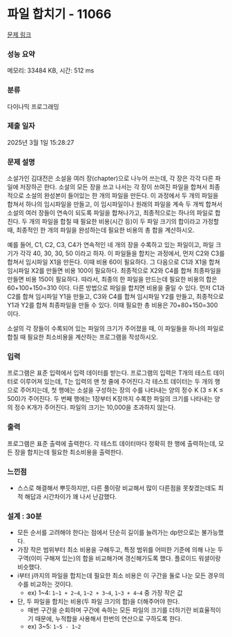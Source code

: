 # 파일 합치기 - 11066 

[문제 링크](https://www.acmicpc.net/problem/11066) 

### 성능 요약

메모리: 33484 KB, 시간: 512 ms

### 분류

다이나믹 프로그래밍

### 제출 일자

2025년 3월 1일 15:28:27

### 문제 설명

<p>소설가인 김대전은 소설을 여러 장(chapter)으로 나누어 쓰는데, 각 장은 각각 다른 파일에 저장하곤 한다. 소설의 모든 장을 쓰고 나서는 각 장이 쓰여진 파일을 합쳐서 최종적으로 소설의 완성본이 들어있는 한 개의 파일을 만든다. 이 과정에서 두 개의 파일을 합쳐서 하나의 임시파일을 만들고, 이 임시파일이나 원래의 파일을 계속 두 개씩 합쳐서 소설의 여러 장들이 연속이 되도록 파일을 합쳐나가고, 최종적으로는 하나의 파일로 합친다. 두 개의 파일을 합칠 때 필요한 비용(시간 등)이 두 파일 크기의 합이라고 가정할 때, 최종적인 한 개의 파일을 완성하는데 필요한 비용의 총 합을 계산하시오.</p>

<p>예를 들어, C1, C2, C3, C4가 연속적인 네 개의 장을 수록하고 있는 파일이고, 파일 크기가 각각 40, 30, 30, 50 이라고 하자. 이 파일들을 합치는 과정에서, 먼저 C2와 C3를 합쳐서 임시파일 X1을 만든다. 이때 비용 60이 필요하다. 그 다음으로 C1과 X1을 합쳐 임시파일 X2를 만들면 비용 100이 필요하다. 최종적으로 X2와 C4를 합쳐 최종파일을 만들면 비용 150이 필요하다. 따라서, 최종의 한 파일을 만드는데 필요한 비용의 합은 60+100+150=310 이다. 다른 방법으로 파일을 합치면 비용을 줄일 수 있다. 먼저 C1과 C2를 합쳐 임시파일 Y1을 만들고, C3와 C4를 합쳐 임시파일 Y2를 만들고, 최종적으로 Y1과 Y2를 합쳐 최종파일을 만들 수 있다. 이때 필요한 총 비용은 70+80+150=300 이다.</p>

<p>소설의 각 장들이 수록되어 있는 파일의 크기가 주어졌을 때, 이 파일들을 하나의 파일로 합칠 때 필요한 최소비용을 계산하는 프로그램을 작성하시오.</p>

### 입력 

 <p>프로그램은 표준 입력에서 입력 데이터를 받는다. 프로그램의 입력은 T개의 테스트 데이터로 이루어져 있는데, T는 입력의 맨 첫 줄에 주어진다.각 테스트 데이터는 두 개의 행으로 주어지는데, 첫 행에는 소설을 구성하는 장의 수를 나타내는 양의 정수 K (3 ≤ K ≤ 500)가 주어진다. 두 번째 행에는 1장부터 K장까지 수록한 파일의 크기를 나타내는 양의 정수 K개가 주어진다. 파일의 크기는 10,000을 초과하지 않는다.</p>

### 출력 

 <p>프로그램은 표준 출력에 출력한다. 각 테스트 데이터마다 정확히 한 행에 출력하는데, 모든 장을 합치는데 필요한 최소비용을 출력한다.</p>

### 느낀점

- 스스로 해결해서 뿌듯하지만, 다른 풀이랑 비교해서 많이 다른점을 못찾겠는데도 최적 해답과 시간차이가 꽤 나서 난감했다.

### 설계 : 30분

- 모든 순서를 고려해야 한다는 점에서 단순히 길이를 늘려가는 dp만으로는 불가능했다.
- 가장 작은 범위부터 최소 비용을 구해두고, 특정 범위를 어떠한 기준에 의해 나눈 두 구역(이미 구해져 있는)의 합을 비교해가며 갱신해가도록 했다. 플로이드 워셜이랑 비슷했다.
- i부터 j까지의 파일을 합치는데 필요한 최소 비용은 이 구간을 둘로 나눈 모든 경우의 수를 비교하는 것이다.
    - ex) 1~4: `1~1 + 2~4`, `1~2 + 3~4`, `1~3 + 4~4` 중 가장 작은 값
- 단, 두 파일을 합치는 비용(두 파일 크기의 합)을 더해주어야 한다.
    - 매번 구간을 순회하며 구간에 속하는 모든 파일의 크기를 더하기란 비효율적이기 때문에, 누적합을 사용해서 한번의 연산으로 구하도록 한다.
    - ex) 3~5: `1~5 - 1~2`